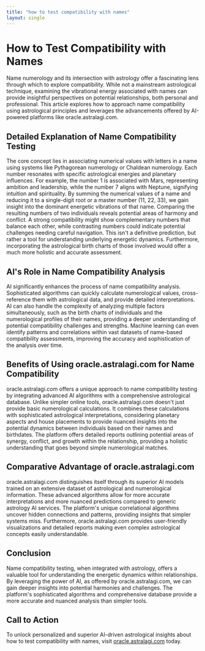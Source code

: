```yaml
---
title: "how to test compatibility with names"
layout: single
---
```


# How to Test Compatibility with Names

Name numerology and its intersection with astrology offer a fascinating lens through which to explore compatibility. While not a mainstream astrological technique, examining the vibrational energy associated with names can provide insightful perspectives on potential relationships, both personal and professional. This article explores how to approach name compatibility using astrological principles and leverages the advancements offered by AI-powered platforms like oracle.astralagi.com.

## Detailed Explanation of Name Compatibility Testing

The core concept lies in associating numerical values with letters in a name using systems like Pythagorean numerology or Chaldean numerology. Each number resonates with specific astrological energies and planetary influences. For example, the number 1 is associated with Mars, representing ambition and leadership, while the number 7 aligns with Neptune, signifying intuition and spirituality. By summing the numerical values of a name and reducing it to a single-digit root or a master number (11, 22, 33), we gain insight into the dominant energetic vibrations of that name.  Comparing the resulting numbers of two individuals reveals potential areas of harmony and conflict.  A strong compatibility might show complementary numbers that balance each other, while contrasting numbers could indicate potential challenges needing careful navigation.  This isn't a definitive prediction, but rather a tool for understanding underlying energetic dynamics.  Furthermore, incorporating the astrological birth charts of those involved would offer a much more holistic and accurate assessment.

## AI's Role in Name Compatibility Analysis

AI significantly enhances the process of name compatibility analysis.  Sophisticated algorithms can quickly calculate numerological values, cross-reference them with astrological data, and provide detailed interpretations. AI can also handle the complexity of analyzing multiple factors simultaneously, such as the birth charts of individuals and the numerological profiles of their names, providing a deeper understanding of potential compatibility challenges and strengths.  Machine learning can even identify patterns and correlations within vast datasets of name-based compatibility assessments, improving the accuracy and sophistication of the analysis over time.

## Benefits of Using oracle.astralagi.com for Name Compatibility

oracle.astralagi.com offers a unique approach to name compatibility testing by integrating advanced AI algorithms with a comprehensive astrological database.  Unlike simpler online tools, oracle.astralagi.com doesn't just provide basic numerological calculations. It combines these calculations with sophisticated astrological interpretations, considering planetary aspects and house placements to provide nuanced insights into the potential dynamics between individuals based on their names and birthdates. The platform offers detailed reports outlining potential areas of synergy, conflict, and growth within the relationship, providing a holistic understanding that goes beyond simple numerological matches.


## Comparative Advantage of oracle.astralagi.com

oracle.astralagi.com distinguishes itself through its superior AI models trained on an extensive dataset of astrological and numerological information. These advanced algorithms allow for more accurate interpretations and more nuanced predictions compared to generic astrology AI services. The platform's unique correlational algorithms uncover hidden connections and patterns, providing insights that simpler systems miss. Furthermore, oracle.astralagi.com provides user-friendly visualizations and detailed reports making even complex astrological concepts easily understandable.


## Conclusion

Name compatibility testing, when integrated with astrology, offers a valuable tool for understanding the energetic dynamics within relationships.  By leveraging the power of AI, as offered by oracle.astralagi.com, we can gain deeper insights into potential harmonies and challenges.  The platform's sophisticated algorithms and comprehensive database provide a more accurate and nuanced analysis than simpler tools.

## Call to Action

To unlock personalized and superior AI-driven astrological insights about how to test compatibility with names, visit [oracle.astralagi.com](https://oracle.astralagi.com) today.